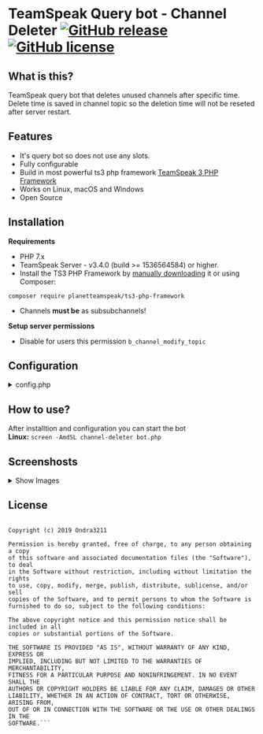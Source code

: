 # TeamSpeak Query  bot - Channel Deleter [![GitHub release](https://img.shields.io/github/v/release/Ondra3211/ts-channel-deleter?include_prereleases)](https://github.com/Ondra3211/ts-channel-deleter/releases/tag/1.3) [![GitHub license](https://img.shields.io/github/license/Ondra3211/ts-channel-deleter)](https://github.com/Ondra3211/ts-channel-deleter/blob/master/LICENSE)

## What is this?

TeamSpeak query bot that deletes unused channels after specific time.  
Delete time is saved in channel topic so the deletion time will not be reseted after server restart.  

## Features

- It's query bot so does not use any slots.
- Fully configurable
- Build in most powerful ts3 php framework [TeamSpeak 3 PHP Framework](https://github.com/planetteamspeak/ts3phpframework)
- Works on Linux, macOS and Windows
- Open Source

## Installation
**Requirements**
* PHP 7.x
* TeamSpeak Server - v3.4.0 (build >= 1536564584) or higher.
* Install the TS3 PHP Framework by [manually downloading](https://github.com/ronindesign/ts3phpframework/archive/master.zip) it or using Composer:
```
composer require planetteamspeak/ts3-php-framework
```  
* Channels **must be** as subsubchannels!

**Setup server permissions**  
* Disable for users this permission `b_channel_modify_topic`
## Configuration
<details>
  <summary>config.php</summary>
  
  ```php
<?php
/* EXAMPLE CONFIGURATION FILE */
<?php
$cf["framework"] = "libraries/TeamSpeak3/TeamSpeak3.php";
$cf["connect"] = [
	"username" => "serveradmin",
	"password" => "2lM3Nop6",
	"host" => "127.0.0.1",
	"qport" => "10011",
	"vport" => "9987",
	"nickname" => "Channel Deleter",
	"default_channel" => false //channel id of channel / false to disable
];
$cf["deleter"] = [
	"update_interval" => 120, //Check channels every x seconds
	"timezone" => "Europe/Prague", //timezones https://www.php.net/manual/en/timezones.php
	"parent_channel" => 685, //parent channel of sub channels
	"delete_time" => 604800, //In seconds! (1 week)
	"warning_time" => [
		"enabled" => true, //false to disable
		"time" => 432000, //In seconds! (2 days before delete)
		"suffix" => [
			"enabled" => true,
			"suffix" => " ❗" // IMPORTANT!!! add space before the suffix 
		],
		"info_channel" => [ //avaiable variables [COUNT], [HOURS], [MINUTES], [SECONDS]
			"cid" => 685, //channel id
			"channel_name" => [
				"enabled" => true, //false to disable
				"channel_name" => "[cspacer]Number of rooms [COUNT]/50"
			],
			"description" => [ // IMPORTANT!!! Only if warning time is enabled!
				"enabled" => true, //false to disable //if warning time is disabled this is disabled also
				"description_prefix" => "[SIZE=10]list of rooms that will be deleted[/SIZE]", // "\n" for new line
				"description_suffix" => "", // "\n" for new line
				"description" => "Channel [B][CHANNEL][/B] will be deleted in [HOURS] hours, [MINUTES] minutes and [SECONDS] seconds\n", // "\n" for new line
				"description_empty" => "No channel will be deleted" // "\n" for new line
			]
		]
	]
];
return $cf;
?>
  ```
  
</details>

## How to use?

After installtion and configuration you can start the bot  
**Linux:** `screen -AmdSL channel-deleter bot.php`

## Screenshosts  
<details><summary>Show Images</summary>

![](https://i.zerocz.eu/ja/werg2jL9JG.png "Info Channel Description")
![](https://i.zerocz.eu/ja/nKD1Go4GyH.gif "When you switch to channel that is in warning mode")
![](https://i.zerocz.eu/ja/BBRR1uo5Qf.gif "Channel topic edit. Preview how the script works")
![](https://i.zerocz.eu/ja/RFlHSRH6o4.gif "Count of channels")
</details>

## License
```MIT License

Copyright (c) 2019 Ondra3211

Permission is hereby granted, free of charge, to any person obtaining a copy
of this software and associated documentation files (the "Software"), to deal
in the Software without restriction, including without limitation the rights
to use, copy, modify, merge, publish, distribute, sublicense, and/or sell
copies of the Software, and to permit persons to whom the Software is
furnished to do so, subject to the following conditions:

The above copyright notice and this permission notice shall be included in all
copies or substantial portions of the Software.

THE SOFTWARE IS PROVIDED "AS IS", WITHOUT WARRANTY OF ANY KIND, EXPRESS OR
IMPLIED, INCLUDING BUT NOT LIMITED TO THE WARRANTIES OF MERCHANTABILITY,
FITNESS FOR A PARTICULAR PURPOSE AND NONINFRINGEMENT. IN NO EVENT SHALL THE
AUTHORS OR COPYRIGHT HOLDERS BE LIABLE FOR ANY CLAIM, DAMAGES OR OTHER
LIABILITY, WHETHER IN AN ACTION OF CONTRACT, TORT OR OTHERWISE, ARISING FROM,
OUT OF OR IN CONNECTION WITH THE SOFTWARE OR THE USE OR OTHER DEALINGS IN THE
SOFTWARE.```
